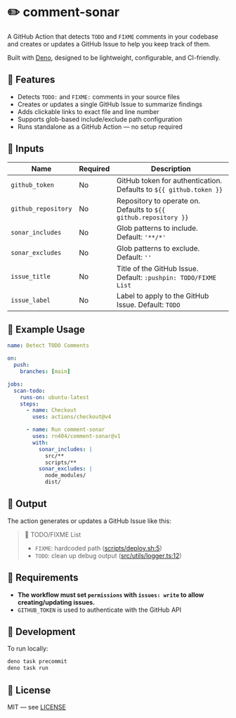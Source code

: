 # :pencil2: comment-sonar

A GitHub Action that detects `TODO` and `FIXME` comments in your codebase and creates or updates a GitHub Issue to help you keep track of them.

Built with [Deno](https://deno.land/), designed to be lightweight, configurable, and CI-friendly.

## :rocket: Features

- Detects `TODO:` and `FIXME:` comments in your source files
- Creates or updates a single GitHub Issue to summarize findings
- Adds clickable links to exact file and line number
- Supports glob-based include/exclude path configuration
- Runs standalone as a GitHub Action — no setup required


## :wrench: Inputs

| Name               | Required | Description |
|--------------------|----------|-------------|
| `github_token`     | No       | GitHub token for authentication. Defaults to `${{ github.token }}` |
| `github_repository`| No       | Repository to operate on. Defaults to `${{ github.repository }}` |
| `sonar_includes`   | No       | Glob patterns to include. Default: `'**/*'` |
| `sonar_excludes`   | No       | Glob patterns to exclude. Default: `''` |
| `issue_title`      | No       | Title of the GitHub Issue. Default: `:pushpin: TODO/FIXME List` |
| `issue_label`      | No       | Label to apply to the GitHub Issue. Default: `TODO` |

## :test_tube: Example Usage

```yaml
name: Detect TODO Comments

on:
  push:
    branches: [main]

jobs:
  scan-todo:
    runs-on: ubuntu-latest
    steps:
      - name: Checkout
        uses: actions/checkout@v4

      - name: Run comment-sonar
        uses: rn404/comment-sonar@v1
        with:
          sonar_includes: |
            src/**
            scripts/**
          sonar_excludes: |
            node_modules/
            dist/
```

## :bookmark: Output

The action generates or updates a GitHub Issue like this:

> :pushpin: TODO/FIXME List
> - `FIXME`: hardcoded path ([scripts/deploy.sh:5](https://github.com/your-org/your-repo/blob/abcd123/scripts/deploy.sh#L5))
> - `TODO`: clean up debug output ([src/utils/logger.ts:12](https://github.com/your-org/your-repo/blob/abcd123/src/utils/logger.ts#L12))



## :hammer: Requirements

- **The workflow must set `permissions` with `issues: write` to allow creating/updating issues.**
- `GITHUB_TOKEN` is used to authenticate with the GitHub API

## :thread: Development

To run locally:

```sh
deno task precommit
deno task run
```

## 📘 License

MIT — see [LICENSE](https://github.com/rn404/comment-sonar/blob/main/LICENSE)
